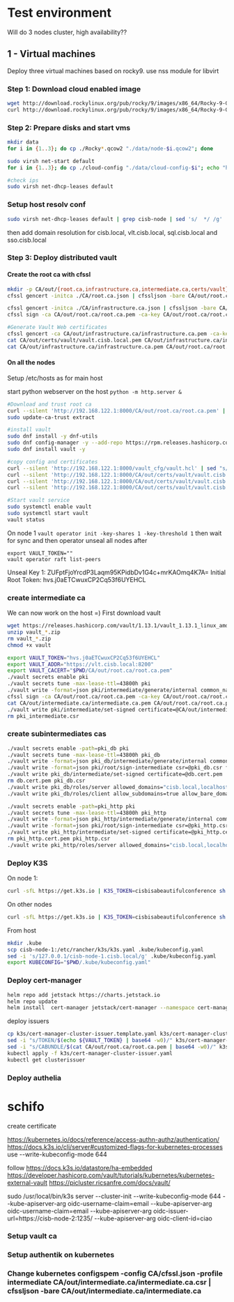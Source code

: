 # Test environment

Will do 3 nodes cluster, high availability??

## 1 - Virtual machines 

Deploy three virtual machines based on rocky9. use nss module for libvirt

### Step 1: Download cloud enabled image
```bash
wget http://download.rockylinux.org/pub/rocky/9/images/x86_64/Rocky-9-GenericCloud-LVM.latest.x86_64.qcow2
curl http://download.rockylinux.org/pub/rocky/9/images/x86_64/Rocky-9-GenericCloud-LVM.latest.x86_64.qcow2.CHECKSUM --silent | shasum -c
```

### Step 2: Prepare disks and start vms
```bash
mkdir data
for i in {1..3}; do cp ./Rocky*.qcow2 "./data/node-$i.qcow2"; done

sudo virsh net-start default
for i in {1..3}; do cp ./cloud-config "./data/cloud-config-$i"; echo "hostname: cisb-node-$i.cisb.local" >> "./data/cloud-config-$i"; echo "fqdn: cisb-node-$i.cisb.local" >> "./data/cloud-config-$i"; cloud-localds "./data/cloudinit-$i.iso" "./data/cloud-config-$i"; sudo virt-install --name "cisb-node-$i" --disk "./data/node-$i.qcow2",device=disk,bus=virtio --disk "./data/cloudinit-$i.iso",device=cdrom --os-variant="rocky9" --virt-type kvm --graphics none --vcpus 2 --memory 3072 --network network=default,model=virtio --console pty,target_type=serial --import; done

#check ips
sudo virsh net-dhcp-leases default 
```

### Setup host resolv conf
```bash
sudo virsh net-dhcp-leases default | grep cisb-node | sed 's/  */ /g' | cut -d ' ' -f 6,7 | sed 's/\/24//g' | sed -r 's/ (.*)$/ \1 \1.cisb.local/g'
```

then add domain resolution for cisb.local, vlt.cisb.local, sql.cisb.local and sso.cisb.local

### Step 3: Deploy distributed vault
#### Create the root ca with cfssl

```bash
mkdir -p CA/out/{root.ca,infrastructure.ca,intermediate.ca,certs/vault}
cfssl gencert -initca ./CA/root.ca.json | cfssljson -bare CA/out/root.ca/root.ca

cfssl gencert -initca ./CA/infrastructure.ca.json | cfssljson -bare CA/out/infrastructure.ca/infrastructure.ca
cfssl sign -ca CA/out/root.ca/root.ca.pem -ca-key CA/out/root.ca/root.ca-key.pem -config CA/cfssl.json -profile intermediate CA/out/infrastructure.ca/infrastructure.ca.csr | cfssljson -bare CA/out/infrastructure.ca/infrastructure.ca

#Generate Vault Web certificates
cfssl gencert -ca CA/out/infrastructure.ca/infrastructure.ca.pem -ca-key CA/out/infrastructure.ca/infrastructure.ca-key.pem -config CA/cfssl.json -profile=server CA/vault.cisb.local.json | cfssljson -bare CA/out/certs/vault/vault.cisb.local
cat CA/out/certs/vault/vault.cisb.local.pem CA/out/infrastructure.ca/infrastructure.ca.pem CA/out/root.ca/root.ca.pem > CA/out/certs/vault/vault.cisb.local-fullchain.pem
cat CA/out/infrastructure.ca/infrastructure.ca.pem CA/out/root.ca/root.ca.pem > CA/out/certs/vault/vault.cisb.local-ca.pem
```

#### On all the nodes
Setup /etc/hosts as for main host

start python webserver on the host
`python -m http.server &`

```bash
#Download and trust root ca
curl --silent 'http://192.168.122.1:8000/CA/out/root.ca/root.ca.pem' | sudo tee /etc/pki/ca-trust/source/anchors/root.ca.pem
sudo update-ca-trust extract

#install vault
sudo dnf install -y dnf-utils
sudo dnf config-manager -y --add-repo https://rpm.releases.hashicorp.com/RHEL/hashicorp.repo
sudo dnf install vault -y

#copy config and certificates
curl --silent 'http://192.168.122.1:8000/vault_cfg/vault.hcl' | sed "s/cisb-node-x/$(hostname | cut -d '.' -f 1)/g" | sudo tee /etc/vault.d/vault.hcl
curl --silent 'http://192.168.122.1:8000/CA/out/certs/vault/vault.cisb.local-fullchain.pem' | sudo tee /opt/vault/tls/vault.cisb.local-fullchain.pem
curl --silent 'http://192.168.122.1:8000/CA/out/certs/vault/vault.cisb.local-key.pem' | sudo tee /opt/vault/tls/vault.cisb.local-key.pem
curl --silent 'http://192.168.122.1:8000/CA/out/certs/vault/vault.cisb.local-ca.pem' | sudo tee /opt/vault/tls/vault.cisb.local-ca.pem

#Start vault service
sudo systemctl enable vault
sudo systemctl start vault
vault status
```

On node 1 `vault operator init -key-shares 1 -key-threshold 1`
then wait for sync and then operator unseal all nodes after 
```
export VAULT_TOKEN=""
vault operator raft list-peers
```

Unseal Key 1: ZUFptFjoYrcdP3Laqm95KPidbDv1G4c+mrKAOmq4K7A=
Initial Root Token: hvs.j0aETCwuxCP2Cq53f6UYEHCL

### create intermediate ca

We can now work on the host =)
First download vault
```bash
wget https://releases.hashicorp.com/vault/1.13.1/vault_1.13.1_linux_amd64.zip
unzip vault_*.zip
rm vault_*.zip
chmod +x vault
```

```bash
export VAULT_TOKEN="hvs.j0aETCwuxCP2Cq53f6UYEHCL"
export VAULT_ADDR="https://vlt.cisb.local:8200"
export VAULT_CACERT="$PWD/CA/out/root.ca/root.ca.pem"
./vault secrets enable pki
./vault secrets tune -max-lease-ttl=43800h pki
./vault write -format=json pki/intermediate/generate/internal common_name="CISB IEEESTB 1019 intermediate CA" issuer_name="cisb-intermediate-ca" | jq -r '.data.csr' > pki_intermediate.csr
cfssl sign -ca CA/out/root.ca/root.ca.pem -ca-key CA/out/root.ca/root.ca-key.pem -config CA/cfssl.json -profile intermediate pki_intermediate.csr | cfssljson -bare CA/out/intermediate.ca/intermediate.ca
cat CA/out/intermediate.ca/intermediate.ca.pem CA/out/root.ca/root.ca.pem > CA/out/intermediate.ca/intermediate.ca-fullchain.pem
./vault write pki/intermediate/set-signed certificate=@CA/out/intermediate.ca/intermediate.ca-fullchain.pem
rm pki_intermediate.csr
```

### create subintermediates cas

```bash
./vault secrets enable -path=pki_db pki
./vault secrets tune -max-lease-ttl=43800h pki_db
./vault write -format=json pki_db/intermediate/generate/internal common_name="CISB DB CA" key_type="ec" key_bits=256  | jq -r '.data.csr' > pki_db.csr
./vault write -format=json pki/root/sign-intermediate csr=@pki_db.csr format=pem_bundle ttl="43800h" | jq -r '.data.certificate' > db.cert.pem
./vault write pki_db/intermediate/set-signed certificate=@db.cert.pem
rm db.cert.pem pki_db.csr
./vault write pki_db/roles/server allowed_domains="cisb.local,localhost" allow_subdomains=true allow_bare_domains=true allow_glob_domains=true max_ttl="720h" server_flag=true client_flag=false key_type=ec key_bits=256
./vault write pki_db/roles/client allow_subdomains=true allow_bare_domains=true allow_glob_domains=true max_ttl="720h" allow_any_name=true enforce_hostnames=false server_flag=false client_flag=true key_type=ec key_bits=256

./vault secrets enable -path=pki_http pki
./vault secrets tune -max-lease-ttl=43800h pki_http
./vault write -format=json pki_http/intermediate/generate/internal common_name="CISB HTTP CA" key_type="ec" key_bits=256 | jq -r '.data.csr' > pki_http.csr
./vault write -format=json pki/root/sign-intermediate csr=@pki_http.csr format=pem_bundle ttl="43800h" | jq -r '.data.certificate' > pki_http.cert.pem
./vault write pki_http/intermediate/set-signed certificate=@pki_http.cert.pem
rm pki_http.cert.pem pki_http.csr
./vault write pki_http/roles/server allowed_domains="cisb.local,localhost" allow_subdomains=true allow_bare_domains=true allow_glob_domains=true max_ttl="720h" server_flag=true client_flag=false key_type=ec key_bits=256
```

### Deploy K3S

On node 1:
```bash
curl -sfL https://get.k3s.io | K3S_TOKEN=cisbisabeautifulconference sh -s - server --cluster-init --write-kubeconfig-mode 644
```

On other nodes
```bash
curl -sfL https://get.k3s.io | K3S_TOKEN=cisbisabeautifulconference sh -s - server --server https://cisb-node-1:6443
```

From host
```bash
mkdir .kube
scp cisb-node-1:/etc/rancher/k3s/k3s.yaml .kube/kubeconfig.yaml
sed -i 's/127.0.0.1/cisb-node-1.cisb.local/g' .kube/kubeconfig.yaml
export KUBECONFIG="$PWD/.kube/kubeconfig.yaml"
```

### Deploy cert-manager

```bash
helm repo add jetstack https://charts.jetstack.io
helm repo update
helm install  cert-manager jetstack/cert-manager --namespace cert-manager --create-namespace --version v1.11.0 --set installCRDs=true
```

deploy issuers

```bash
cp k3s/cert-manager-cluster-issuer.template.yaml k3s/cert-manager-cluster-issuer.yaml
sed -i "s/TOKEN/$(echo ${VAULT_TOKEN} | base64 -w0)/" k3s/cert-manager-cluster-issuer.yaml
sed -i "s/CABUNDLE/$(cat CA/out/root.ca/root.ca.pem | base64 -w0)/" k3s/cert-manager-cluster-issuer.yaml
kubectl apply -f k3s/cert-manager-cluster-issuer.yaml
kubectl get clusterissuer
```

### Deploy authelia


# schifo

create certificate

https://kubernetes.io/docs/reference/access-authn-authz/authentication/
https://docs.k3s.io/cli/server#customized-flags-for-kubernetes-processes
use --write-kubeconfig-mode 644

follow https://docs.k3s.io/datastore/ha-embedded
https://developer.hashicorp.com/vault/tutorials/kubernetes/kubernetes-external-vault
https://picluster.ricsanfre.com/docs/vault/

sudo /usr/local/bin/k3s server --cluster-init --write-kubeconfig-mode 644 --kube-apiserver-arg oidc-username-claim=email --kube-apiserver-arg oidc-username-claim=email --kube-apiserver-arg oidc-issuer-url=https://cisb-node-2:1235/ --kube-apiserver-arg oidc-client-id=ciao 

### Setup vault ca

### Setup authentik on kubernetes

### Change kubernetes configspem -config CA/cfssl.json -profile intermediate CA/out/intermediate.ca/intermediate.ca.csr | cfssljson -bare CA/out/intermediate.ca/intermediate.ca